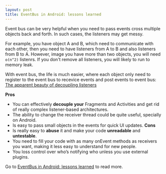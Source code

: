 ```yaml
---
layout: post
title: EventBus in Android: lessons learned
---
```


Event bus can be very helpful when you need to pass events cross multiple objects back and forth. In such cases, the listeners may get messy. 

For example, you have object A and B, which need to communicate with each other, then you need to have listeners from A to B and also listeners from B to A. However, image you have more than two objects, you will need `o(n^2)` listenrs. If you don't remove all listeners, you will likely to run to memory leak.

With event bus, the life is much easier, where each object only need to register to the event bus to recevice events and post events to event bus:
[The apparent beauty of decoupling listeners](https://cdn-images-1.medium.com/max/1600/0*iGI8gnniCi7ol-I_.)

**Pros**
  - You can effectively **decouple your** Fragments and Activities and get rid of really complex listener-based architectures.
  - The ability to change the receiver thread could be quite useful, specially on Android.
  - Is easy to pass small objects in the events for quick UI updates.
**Cons**
  - Is really easy to **abuse** it and make your code **unreadable** and **untestable**.
  - You need to fill your code with as many onEvent methods as receivers you want, making it less easy to understand for new people.
  - You loss control over who’s notifying who unless you use external plugins.

Go to [EventBus in Android: lessons learned](https://medium.com/@aballano/eventbus-in-android-lessons-learned-5403747aa3dd) to read more.
